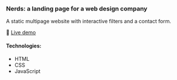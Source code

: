### Nerds: a landing page for a web design company
A static multipage website with interactive filters and a contact form.

🔗  [Live demo](https://dashasites.github.io/)

#### Technologies:
- HTML
- CSS
- JavaScript


